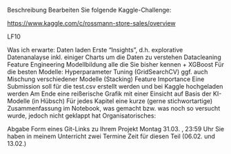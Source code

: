 Beschreibung
Bearbeiten Sie folgende Kaggle-Challenge:

https://www.kaggle.com/c/rossmann-store-sales/overview

 

LF10

Was ich erwarte:
Daten laden
Erste “Insights”, d.h. explorative Datenanalayse inkl. einiger Charts um die Daten zu verstehen
Datacleaning
Feature Engineering
Modellbildung
alle die Sie bisher kennen + XGBoost
Für die besten Modelle: Hyperparameter Tuning (GridSearchCV)
ggf. auch Mischung verschiedener Modelle (Stacking)
Feature Importance
Eine Submission soll für die test.csv erstellt werden und bei Kaggle hochgeladen werden
Am Ende eine reißerische Grafik mit einer Einsicht auf Basis der KI-Modelle (in Hübsch)
Für jedes Kapitel eine kurze (gerne stichwortartige) Zusammenfassung im Notebook, was gemacht bzw. was noch so versucht wurde, jedoch nicht geklappt hat
Organisatorisches:

 Abgabe
Form eines Git-Links zu Ihrem Projekt
Montag 31.03. , 23:59 Uhr
Sie haben in meinem Unterricht zwei Termine Zeit für diesen Teil (06.02. und 13.02.)
